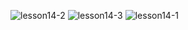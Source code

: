 ![lesson14-2](https://user-images.githubusercontent.com/76208848/182880893-8585abdc-fa4b-4a21-8945-f11a78c74262.png)
![lesson14-3](https://user-images.githubusercontent.com/76208848/182880904-c3195b54-480a-44e3-993a-56acd1a2302c.png)
![lesson14-1](https://user-images.githubusercontent.com/76208848/182880908-ada8e6d2-0668-442e-8cd1-4dd55b12996a.png)
